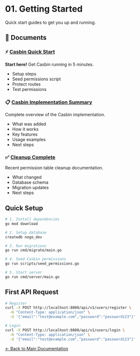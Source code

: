 # 01. Getting Started

Quick start guides to get you up and running.

## 📄 Documents

### ⚡ [Casbin Quick Start](CASBIN_QUICK_START.md)

**Start here!** Get Casbin running in 5 minutes.

- Setup steps
- Seed permissions script
- Protect routes
- Test permissions

### 📋 [Casbin Implementation Summary](CASBIN_IMPLEMENTATION_SUMMARY.md)

Complete overview of the Casbin implementation.

- What was added
- How it works
- Key features
- Usage examples
- Next steps

### ✅ [Cleanup Complete](CLEANUP_COMPLETE.md)

Recent permission table cleanup documentation.

- What changed
- Database schema
- Migration updates
- Next steps

## Quick Setup

```bash
# 1. Install dependencies
go mod download

# 2. Setup database
createdb nogo_dev

# 3. Run migrations
go run cmd/migrate/main.go

# 4. Seed Casbin permissions
go run scripts/seed_permissions.go

# 5. Start server
go run cmd/server/main.go
```

## First API Request

```bash
# Register
curl -X POST http://localhost:8080/api/v1/users/register \
  -H "Content-Type: application/json" \
  -d '{"email":"test@example.com","password":"password123"}'

# Login
curl -X POST http://localhost:8080/api/v1/users/login \
  -H "Content-Type: application/json" \
  -d '{"email":"test@example.com","password":"password123"}'
```

[← Back to Main Documentation](../README.md)
